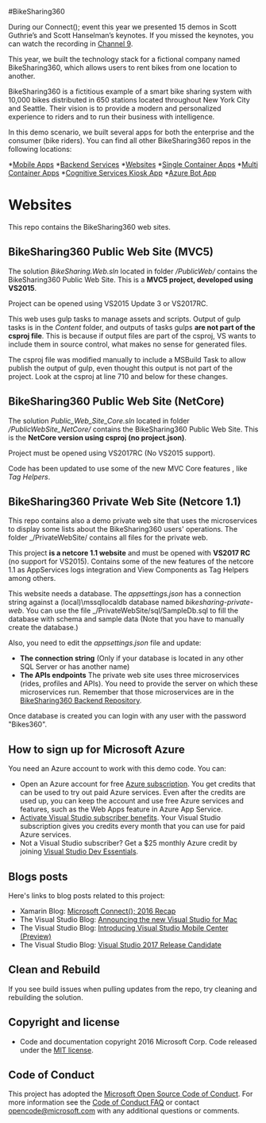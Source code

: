 #BikeSharing360

During our Connect(); event this year we presented 15 demos in Scott Guthrie’s and Scott Hanselman’s keynotes. If you missed the keynotes, you can watch the recording in [Channel 9](https://channel9.msdn.com/Events/Connect/2016/Keynotes-Scott-Guthrie-and-Scott-Hanselman).

This year, we built the technology stack for a fictional company named BikeSharing360, which allows users to rent bikes from one location to another.

BikeSharing360 is a fictitious example of a smart bike sharing system with 10,000 bikes distributed in 650 stations located throughout New York City and Seattle. Their vision is to provide a modern and personalized experience to riders and to run their business with intelligence.

In this demo scenario, we built several apps for both the enterprise and the consumer (bike riders). You can find all other BikeSharing360 repos in the following locations:

*[Mobile Apps](https://github.com/Microsoft/BikeSharing360_MobileApps)
*[Backend Services](https://github.com/Microsoft/BikeSharing360_BackendServices)
*[Websites](https://github.com/Microsoft/BikeSharing360_Websites)
*[Single Container Apps](https://github.com/Microsoft/BikeSharing360_SingleContainer)
*[Multi Container Apps](https://github.com/Microsoft/BikeSharing360_MultiContainer)
*[Cognitive Services Kiosk App](https://github.com/Microsoft/BikeSharing360_CognitiveServicesKioskApp)
*[Azure Bot App](https://github.com/Microsoft/BikeSharing360_BotApps)

Websites
========
This repo contains the BikeSharing360 web sites.

BikeSharing360 Public Web Site (MVC5)
-------------------------------------

The solution _BikeSharing.Web.sln_ located in folder _/PublicWeb/_ contains the BikeSharing360 Public Web Site. This is a **MVC5 project, developed using VS2015**.

Project can be opened using VS2015 Update 3 or VS2017RC.

This web uses gulp tasks to manage assets and scripts. Output of gulp tasks is in the _Content_ folder, and outputs of tasks gulps **are not part of the csproj file**. This is because if output files are part of the csproj, VS wants to include them in source control, what makes no sense for generated files.

The csproj file was modified manually to include a MSBuild Task to allow publish the output of gulp, even thought this output is not part of the project. Look at the csproj at line 710 and below for these changes.

BikeSharing360 Public Web Site (NetCore)
---------------------------------------

The solution _Public_Web_Site_Core.sln_ located in folder _/PublicWebSite_NetCore/_ contains the BikeSharing360 Public Web Site. This is the **NetCore version using csproj (no project.json)**.

Project must be opened using VS2017RC (No VS2015 support).

Code has been updated to use some of the new MVC Core features , like _Tag Helpers_.

BikeSharing360 Private Web Site (Netcore 1.1)
---------------------------------------------

This repo contains also a demo private web site that uses the microservices to display some lists about the BikeSharing360  users' operations. The folder _/PrivateWebSite/ contains all files for the private web.

This project **is a netcore 1.1 website** and must be opened with **VS2017 RC** (no support for VS2015). Contains some of the new features of the netcore 1.1 as AppServices logs integration and View Components as Tag Helpers among others.

This website needs a database. The _appsettings.json_ has a connection string against a (local)\mssqllocaldb database named _bikesharing-private-web_. You can use the file _/PrivateWebSite/sql/SampleDb.sql to fill the database with schema and sample data (Note that you have to manually create the database.)

Also, you need to edit the _appsettings.json_ file and update:

* **The connection string** (Only if your database is located in any other SQL Server or has another name)
* **The APIs endpoints** The private web site uses three microservices (rides, profiles and APIs). You need to provide the server on which these microservices run. Remember that those microservices are in the [BikeSharing360 Backend Repository](https://github.com/Microsoft/BikeSharing360_BackendServices).

Once database is created you can login with any user with the password "Bikes360".

## How to sign up for Microsoft Azure

You need an Azure account to work with this demo code. You can:

- Open an Azure account for free [Azure subscription](https://azure.com). You get credits that can be used to try out paid Azure services. Even after the credits are used up, you can keep the account and use free Azure services and features, such as the Web Apps feature in Azure App Service.
- [Activate Visual Studio subscriber benefits](https://www.visualstudio.com/products/visual-studio-dev-essentials-vs). Your Visual Studio subscription gives you credits every month that you can use for paid Azure services.
- Not a Visual Studio subscriber? Get a $25 monthly Azure credit by joining [Visual Studio Dev Essentials](https://www.visualstudio.com/products/visual-studio-dev-essentials-vs).

## Blogs posts

Here's links to blog posts related to this project:

- Xamarin Blog: [Microsoft Connect(); 2016 Recap](https://blog.xamarin.com/microsoft-connect-2016-recap/)
- The Visual Studio Blog: [Announcing the new Visual Studio for Mac](https://blogs.msdn.microsoft.com/visualstudio/2016/11/16/visual-studio-for-mac/)
- The Visual Studio Blog: [Introducing Visual Studio Mobile Center (Preview)](https://blogs.msdn.microsoft.com/visualstudio/2016/11/16/visual-studio-mobile-center/)
- The Visual Studio Blog: [Visual Studio 2017 Release Candidate](https://blogs.msdn.microsoft.com/visualstudio/2016/11/16/visual-studio-2017-rc/)

## Clean and Rebuild
If you see build issues when pulling updates from the repo, try cleaning and rebuilding the solution.

## Copyright and license
* Code and documentation copyright 2016 Microsoft Corp. Code released under the [MIT license](https://opensource.org/licenses/MIT).

## Code of Conduct 
This project has adopted the [Microsoft Open Source Code of Conduct](https://opensource.microsoft.com/codeofconduct/). For more information see the [Code of Conduct FAQ](https://opensource.microsoft.com/codeofconduct/faq/) or contact [opencode@microsoft.com](mailto:opencode@microsoft.com) with any additional questions or comments.

